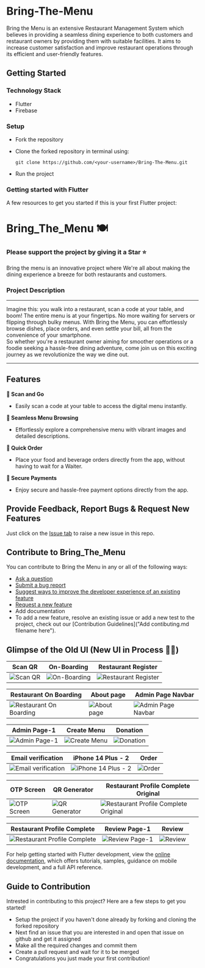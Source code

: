 
# Bring-The-Menu
Bring the Menu is an extensive Restaurant Management System which believes in providing a seamless dining experience to both customers and restaurant owners by providing them with suitable facilities. It aims to increase customer satisfaction and improve restaurant operations through its efficient and user-friendly features.

## Getting Started
### Technology Stack
- Flutter
- Firebase
### Setup
- Fork the repository
- Clone the forked repository in terminal using:<br>
 
  ``git clone https://github.com/<your-username>/Bring-The-Menu.git ``
  
- Run the project
### Getting started with Flutter
A few resources to get you started if this is your first Flutter project:

# Bring_The_Menu 🍽️


### Please support the project by giving it a Star ⭐️

Bring the menu is an innovative project where We're all about making the dining experience a breeze for both restaurants and customers. 

### Project Description 
---
Imagine this: you walk into a restaurant, scan a code at your table, and boom! The entire menu is at your fingertips. No more waiting for servers or flipping through bulky menus. With Bring the Menu, you can effortlessly browse dishes, place orders, and even settle your bill, all from the convenience of your smartphone.<br>
So whether you're a restaurant owner aiming for smoother operations or a foodie seeking a hassle-free dining adventure, come join us on this exciting journey as we revolutionize the way we dine out. 


--- 


## Features


**📲 Scan and Go**

- Easily scan a code at your table to access the digital menu instantly.

**🔎 Seamless Menu Browsing**

- Effortlessly explore a comprehensive menu with vibrant images and detailed descriptions.
  
**🍕 Quick Order**

- Place your food and beverage orders directly from the app, without having to wait for a Waiter.   

**💸 Secure Payments**

- Enjoy secure and hassle-free payment options directly from the app.

## Provide Feedback, Report Bugs & Request New Features

Just click on the [Issue tab](https://github.com/m0hit-kumar/Bring-The-Menu/issues) to raise a new issue in this repo.

## Contribute to Bring_The_Menu

You can contribute to Bring the Menu in any or all of the following ways: 

- [Ask a question](https://github.com/m0hit-kumar/Bring-The-Menu/discussions)
- [Submit a bug report](https://github.com/m0hit-kumar/Bring-The-Menu/issues/new/choose)
- [Suggest ways to improve the developer experience of an existing feature](https://github.com/m0hit-kumar/Bring-The-Menu/issues/new/choose)
- [Request a new feature](https://github.com/m0hit-kumar/Bring-The-Menu/issues/new/choose)
- Add documentation
- To add a new feature, resolve an existing issue or add a new test to the project, check out our [Contribution Guidelines]("Add contibuting.md filename here").  



## Glimpse of the Old UI (New UI in Process 👨‍💻)


| Scan QR | On-Boarding | Restaurant Register |
| ------- | ----------- | ------------------ |
| ![Scan QR](https://github.com/m0hit-kumar/Bring-The-Menu/assets/60257288/001119ca-3a54-4702-af96-7a9a15f54883) | ![On-Boarding](https://github.com/m0hit-kumar/Bring-The-Menu/assets/60257288/3b849fba-4b5b-4039-9e6a-bc627c45de8d) | ![Restaurant Register](https://github.com/m0hit-kumar/Bring-The-Menu/assets/60257288/5b2cd1ee-1b0f-416d-a374-b4772cc49536) |

| Restaurant On Boarding | About page | Admin Page Navbar |
| ---------------------- | ---------- | ---------------- |
| ![Restaurant On Boarding](https://github.com/m0hit-kumar/Bring-The-Menu/assets/60257288/b3b6397f-7eaf-4b75-a87b-9ed77e42167e) | ![About page](https://github.com/m0hit-kumar/Bring-The-Menu/assets/60257288/7e4e5a82-34f7-4ef7-93cd-c4ebe6a9d103) | ![Admin Page Navbar](https://github.com/m0hit-kumar/Bring-The-Menu/assets/60257288/410a435d-5a7e-4e42-bcf7-a749f2ecb10b) |

| Admin Page-1 | Create Menu | Donation |
| ------------ | ----------- | -------- |
| ![Admin Page-1](https://github.com/m0hit-kumar/Bring-The-Menu/assets/60257288/7d49fc40-8732-423b-9c1a-f908332d9a0c) | ![Create Menu](https://github.com/m0hit-kumar/Bring-The-Menu/assets/60257288/b3e03ced-fa53-4428-bd26-ccdbfddbc9f9) | ![Donation](https://github.com/m0hit-kumar/Bring-The-Menu/assets/60257288/72c5affd-2f56-487d-b71e-b90f85edc880) |


| Email verification | iPhone 14 Plus - 2 | Order |
| ------------------ | ------------------ | ----- |
| ![Email verification](https://github.com/m0hit-kumar/Bring-The-Menu/assets/60257288/4cc75296-cf8f-4b22-9360-fd891ffd12a5) | ![iPhone 14 Plus - 2](https://github.com/m0hit-kumar/Bring-The-Menu/assets/60257288/40e191ee-b76d-4392-8bb9-533a04ecb0a7) | ![Order](https://github.com/m0hit-kumar/Bring-The-Menu/assets/60257288/a8d58fd7-af7d-4dd6-861d-a532a2f63ed1) |

| OTP Screen | QR Generator | Restaurant Profile Complete Original |
| ---------- | ------------ | ----------------------------------- |
| ![OTP Screen](https://github.com/m0hit-kumar/Bring-The-Menu/assets/60257288/dcab7115-e091-4b38-ba9e-a47433014745) | ![QR Generator](https://github.com/m0hit-kumar/Bring-The-Menu/assets/60257288/e44845a4-1a7c-477e-8e38-2b510421550e) | ![Restaurant Profile Complete Original](https://github.com/m0hit-kumar/Bring-The-Menu/assets/60257288/709877c6-2c94-4447-9b9f-dfe436410f96) |

| Restaurant Profile Complete | Review Page-1 | Review |
| --------------------------- | ------------- | ------ |
| ![Restaurant Profile Complete](https://github.com/m0hit-kumar/Bring-The-Menu/assets/60257288/4e347a0f-63a0-427c-9413-063e8b47e347) | ![Review Page-1](https://github.com/m0hit-kumar/Bring-The-Menu/assets/60257288/f6d7b763-33bb-489e-a8f9-001016bdfa40) | ![Review](https://github.com/m0hit-kumar/Bring-The-Menu/assets/60257288/bce2f94c-a2a3-4aff-9970-99ac333b4d15) |


For help getting started with Flutter development, view the
[online documentation](https://docs.flutter.dev/), which offers tutorials,
samples, guidance on mobile development, and a full API reference.

## Guide to Contribution
Intrested in contributing to this project? Here are a few steps to get you started!
- Setup the project if you haven't done already by forking and cloning the forked repository
- Next find an issue that you are interested in and open that issue on github and get it assigned
- Make all the required changes and commit them
- Create a pull request and wait for it to be merged
- Congratulations you just made your first contribution!



